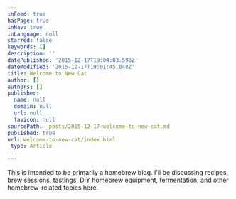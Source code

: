 ```yaml
---
inFeed: true
hasPage: true
inNav: true
inLanguage: null
starred: false
keywords: []
description: ''
datePublished: '2015-12-17T19:04:03.598Z'
dateModified: '2015-12-17T19:01:45.848Z'
title: Welcome to New Cat
author: []
authors: []
publisher:
  name: null
  domain: null
  url: null
  favicon: null
sourcePath: _posts/2015-12-17-welcome-to-new-cat.md
published: true
url: welcome-to-new-cat/index.html
_type: Article

---
```

This is intended to be primarily a homebrew blog.  I'll be discussing recipes, brew sessions, tastings, DIY homebrew equipment, fermentation, and other homebrew-related topics here.